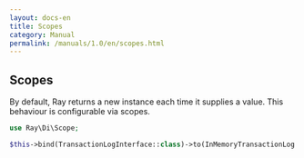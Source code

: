 ```yaml
---
layout: docs-en
title: Scopes
category: Manual
permalink: /manuals/1.0/en/scopes.html
---
```

## Scopes

By default, Ray returns a new instance each time it supplies a value. This behaviour is configurable via scopes.

```php
use Ray\Di\Scope;
```
```php
$this->bind(TransactionLogInterface::class)->to(InMemoryTransactionLog::class)->in(Scope::SINGLETON);
```
    
